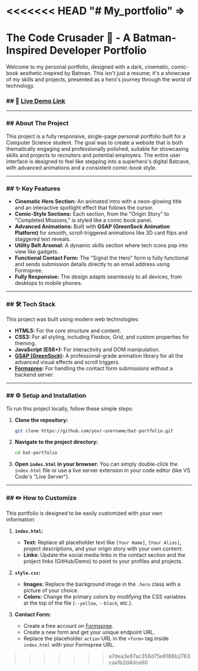 <<<<<<< HEAD
"# My_portfolio" 
=>
=======


# The Code Crusader 🦇 - A Batman-Inspired Developer Portfolio

Welcome to my personal portfolio, designed with a dark, cinematic, comic-book aesthetic inspired by Batman. This isn't just a resume; it's a showcase of my skills and projects, presented as a hero's journey through the world of technology.

### \#\# 🚀 [Live Demo Link](https://my-portfolio-two-kappa-19.vercel.app/)



-----

### \#\# About The Project

This project is a fully responsive, single-page personal portfolio built for a Computer Science student. The goal was to create a website that is both thematically engaging and professionally polished, suitable for showcasing skills and projects to recruiters and potential employers. The entire user interface is designed to feel like stepping into a superhero's digital Batcave, with advanced animations and a consistent comic-book style.

-----

### \#\# ✨ Key Features

  * **Cinematic Hero Section:** An animated intro with a neon-glowing title and an interactive spotlight effect that follows the cursor.
  * **Comic-Style Sections:** Each section, from the "Origin Story" to "Completed Missions," is styled like a comic book panel.
  * **Advanced Animations:** Built with **GSAP (GreenSock Animation Platform)** for smooth, scroll-triggered animations like 3D card flips and staggered text reveals.
  * **Utility Belt Arsenal:** A dynamic skills section where tech icons pop into view like gadgets.
  * **Functional Contact Form:** The "Signal the Hero" form is fully functional and sends submission details directly to an email address using Formspree.
  * **Fully Responsive:** The design adapts seamlessly to all devices, from desktops to mobile phones.

-----

### \#\# 🛠️ Tech Stack

This project was built using modern web technologies:

  * **HTML5:** For the core structure and content.
  * **CSS3:** For all styling, including Flexbox, Grid, and custom properties for theming.
  * **JavaScript (ES6+):** For interactivity and DOM manipulation.
  * **[GSAP (GreenSock)](https://gsap.com/):** A professional-grade animation library for all the advanced visual effects and scroll triggers.
  * **[Formspree](https://formspree.io/):** For handling the contact form submissions without a backend server.

-----

### \#\# ⚙️ Setup and Installation

To run this project locally, follow these simple steps:

1.  **Clone the repository:**
    ```bash
    git clone https://github.com/your-username/bat-portfolio.git
    ```
2.  **Navigate to the project directory:**
    ```bash
    cd bat-portfolio
    ```
3.  **Open `index.html` in your browser:**
    You can simply double-click the `index.html` file or use a live server extension in your code editor (like VS Code's "Live Server").

-----

### \#\# ✏️ How to Customize

This portfolio is designed to be easily customized with your own information:

1.  **`index.html`:**

      * **Text:** Replace all placeholder text like `[Your Name]`, `[Your Alias]`, project descriptions, and your origin story with your own content.
      * **Links:** Update the social media links in the contact section and the project links (GitHub/Demo) to point to your profiles and projects.
      

2.  **`style.css`:**

      * **Images:** Replace the background image in the `.hero` class with a picture of your choice.
      * **Colors:** Change the primary colors by modifying the CSS variables at the top of the file (`--yellow`, `--black`, etc.).

3.  **Contact Form:**

      * Create a free account on [Formspree](https://formspree.io/).
      * Create a new form and get your unique endpoint URL.
      * Replace the placeholder `action` URL in the `<form>` tag inside `index.html` with your Formspree URL.
>>>>>>> a7dea3e87ac356d75e8188b2763caa1b2d4dce60
